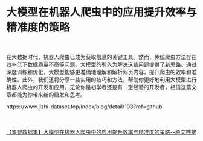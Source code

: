 <h1>大模型在机器人爬虫中的应用提升效率与精准度的策略</h1><br /><p>在大数据时代，机器人爬虫已成为获取信息的关键工具。然而，传统爬虫方法存在效率低下数据质量不高等问题。大模型的引入为解决这些问题提供了新思路。通过深度训练和优化，大模型能够更准确地理解和解析网页内容，提升爬虫的效率和准确性。此外，我们还将分享一些实用的技巧和方法，帮助你更好地利用大模型进行机器人爬虫的开发和应用。无论你是初学者还是有一定经验的开发者，相信这篇文章都能为你带来新的启发和思考。</p><p>https://www.jizhi-dataset.top/index/blog/detail/103?ref=github</p><br /><br /><a href="https://www.jizhi-dataset.top/index/blog/detail/103?ref=github" target="_blank">【集智数据集】大模型在机器人爬虫中的应用提升效率与精准度的策略--原文链接</a>